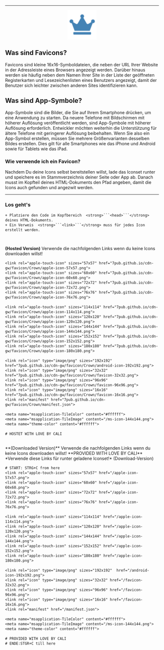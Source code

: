<hr>
<p align="center">

<a style="display:none" href="favicon-16x16.png" target="_blank">
<img src="favicon-16x16.png" alt="favicon-16x16" title="favicon-16x16" /></a>

<a style="display:none" href="favicon-32x32.png" target="_blank">
<img src="favicon-32x32.png" alt="favicon-32x32" title="favicon-32x32" /></a>

<a style="display:none" href="android-icon-48x48.png" target="_blank">
<img src="android-icon-48x48.png" alt="android-icon-48x48" title="android-icon-48x48" /></a>

<a style="display:none" href="ms-icon-70x70.png" target="_blank">
<img src="ms-icon-70x70.png" alt="ms-icon-70x70" title="ms-icon-70x70" /></a>

<a style="display:unset" href="favicon-96x96.png" target="_blank">
<img src="favicon-96x96.png" alt="favicon-96x96" title="favicon-96x96" /></a>

<a style="display:none" href="ms-icon-70x70.png" target="_blank">
<img src="ms-icon-70x70.png" alt="ms-icon-70x70" title="ms-icon-70x70" /></a>

<a style="display:none" href="android-icon-48x48.png" target="_blank">
<img src="android-icon-48x48.png" alt="android-icon-48x48" title="android-icon-48x48" /></a>

<a style="display:none" href="favicon-32x32.png" target="_blank">
<img src="favicon-32x32.png" alt="favicon-32x32" title="favicon-32x32" /></a>

<a style="display:none" href="favicon-16x16.png" target="_blank">
<img src="favicon-16x16.png" alt="favicon-16x16" title="favicon-16x16" /></a>

</p>

## Was sind Favicons?
Favicons sind kleine 16x16-Symboldateien, die neben der URL Ihrer Website in der Adressleiste eines Browsers angezeigt werden. Darüber hinaus werden sie häufig neben dem Namen Ihrer Site in der Liste der geöffneten Registerkarten und Lesezeichenlisten eines Benutzers angezeigt, damit der Benutzer sich leichter zwischen anderen Sites identifizieren kann.

## Was sind App-Symbole?
App-Symbole sind die Bilder, die Sie auf Ihrem Smartphone drücken, um eine Anwendung zu starten. Da neuere Telefone mit Bildschirmen mit höherer Auflösung veröffentlicht werden, sind App-Symbole mit höherer Auflösung erforderlich. Entwickler möchten weiterhin die Unterstützung für ältere Telefone mit geringerer Auflösung beibehalten. Wenn Sie also ein App-Symbol erstellen, müssen Sie mehrere Größenvarianten desselben Bildes erstellen. Dies gilt für alle Smartphones wie das iPhone und Android sowie für Tablets wie das iPad.

### Wie verwende ich ein Favicon?
Nachdem Du deine Icons selbst bereitstellen willst, lade das Iconset runter und speichere es im Stammverzeichnis deiner Seite oder App ab. Danach musst im Kopfteil deines HTML-Dokuments den Pfad angeben, damit die Icons auch gefunden und angezwit werden. 

---

### Los geht's

	+ Platziere den Code im Kopfbereich  <strong>```<head>```</strong> deines HTML-Dokuments. 
	+ Ein Verweis  <strong>```<link>```</strong> muss für jedes Icon erstellt werden.

<br>

**(Hosted Version)** Verwende die nachfolgenden Links wenn du keine Icons downloaden willst! 

	<link rel="apple-touch-icon" sizes="57x57" href="7pub.github.io/cdn-gw/favicon/Crown/apple-icon-57x57.png">
	<link rel="apple-touch-icon" sizes="60x60" href="7pub.github.io/cdn-gw/favicon/Crown/apple-icon-60x60.png">
	<link rel="apple-touch-icon" sizes="72x72" href="7pub.github.io/cdn-gw/favicon/Crown/apple-icon-72x72.png">
	<link rel="apple-touch-icon" sizes="76x76" href="7pub.github.io/cdn-gw/favicon/Crown/apple-icon-76x76.png">
	
	<link rel="apple-touch-icon" sizes="114x114" href="7pub.github.io/cdn-gw/favicon/Crown/apple-icon-114x114.png">
	<link rel="apple-touch-icon" sizes="120x120" href="7pub.github.io/cdn-gw/favicon/Crown/apple-icon-120x120.png">
	<link rel="apple-touch-icon" sizes="144x144" href="7pub.github.io/cdn-gw/favicon/Crown/apple-icon-144x144.png">
	<link rel="apple-touch-icon" sizes="152x152" href="7pub.github.io/cdn-gw/favicon/Crown/apple-icon-152x152.png">
	<link rel="apple-touch-icon" sizes="180x180" href="7pub.github.io/cdn-gw/favicon/Crown/apple-icon-180x180.png">
	
	<link rel="icon" type="image/png" sizes="192x192"  href="7pub.github.io/cdn-gw/favicon/Crown/android-icon-192x192.png">
	<link rel="icon" type="image/png" sizes="32x32" href="7pub.github.io/cdn-gw/favicon/Crown/favicon-32x32.png">
	<link rel="icon" type="image/png" sizes="96x96" href="7pub.github.io/cdn-gw/favicon/Crown/favicon-96x96.png">
	<link rel="icon" type="image/png" sizes="16x16" href="7pub.github.io/cdn-gw/favicon/Crown/favicon-16x16.png">
	<link rel="manifest" href="7pub.github.io/cdn-gw/favicon/Crown/manifest.json">
	
	<meta name="msapplication-TileColor" content="#ffffff">
	<meta name="msapplication-TileImage" content="/ms-icon-144x144.png">
	<meta name="theme-color" content="#ffffff">

	# HOSTET WITH LOVE BY CALI 


<br>
**(Downloaded Version)** Verwende die nachfolgenden Links wenn du keine Icons downloaden willst! 
**PROVIDED WITH LOVE BY CALI** *Verwende diese Links für runter geladene Iconset!* (Download-Version)
	
	# START: STRG+C from here
	<link rel="apple-touch-icon" sizes="57x57" href="/apple-icon-57x57.png">
	<link rel="apple-touch-icon" sizes="60x60" href="/apple-icon-60x60.png">
	<link rel="apple-touch-icon" sizes="72x72" href="/apple-icon-72x72.png">
	<link rel="apple-touch-icon" sizes="76x76" href="/apple-icon-76x76.png">
	
	<link rel="apple-touch-icon" sizes="114x114" href="/apple-icon-114x114.png">
	<link rel="apple-touch-icon" sizes="120x120" href="/apple-icon-120x120.png">
	<link rel="apple-touch-icon" sizes="144x144" href="/apple-icon-144x144.png">
	<link rel="apple-touch-icon" sizes="152x152" href="/apple-icon-152x152.png">
	<link rel="apple-touch-icon" sizes="180x180" href="/apple-icon-180x180.png">
	
	<link rel="icon" type="image/png" sizes="192x192"  href="/android-icon-192x192.png">
	<link rel="icon" type="image/png" sizes="32x32" href="/favicon-32x32.png">
	<link rel="icon" type="image/png" sizes="96x96" href="/favicon-96x96.png">
	<link rel="icon" type="image/png" sizes="16x16" href="/favicon-16x16.png">
	<link rel="manifest" href="/manifest.json">
	
	<meta name="msapplication-TileColor" content="#ffffff">
	<meta name="msapplication-TileImage" content="/ms-icon-144x144.png">
	<meta name="theme-color" content="#ffffff">
	
	# PROVIDED WITH LOVE BY CALI
	# ENDE:STGR+C till here



